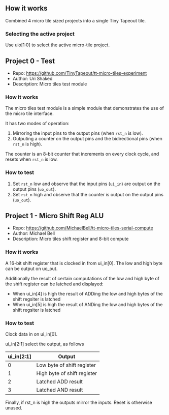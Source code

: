<!---

This file is used to generate your project datasheet. Please fill in the information below and delete any unused
sections.

You can also include images in this folder and reference them in the markdown. Each image must be less than
512 kb in size, and the combined size of all images must be less than 1 MB.
-->

## How it works

Combined 4 micro tile sized projects into a single Tiny Tapeout tile.

### Selecting the active project

Use uio[1:0] to select the active micro-tile project.

## Project 0 - Test

* Repo: https://github.com/TinyTapeout/tt-micro-tiles-experiment
* Author: Uri Shaked
* Description: Micro tiles test module

### How it works

The micro tiles test module is a simple module that demonstrates the use of the micro tile interface.

It has two modes of operation:

1. Mirroring the input pins to the output pins (when `rst_n` is low).
3. Outputing a counter on the output pins and the bidirectional pins (when `rst_n` is high).

The counter is an 8-bit counter that increments on every clock cycle, and resets when `rst_n` is low.

### How to test

1. Set `rst_n` low and observe that the input pins (`ui_in`) are output on the output pins (`uo_out`).
2. Set `rst_n` high and observe that the counter is output on the output pins (`uo_out`).

## Project 1 - Micro Shift Reg ALU

* Repo: https://github.com/MichaelBell/tt-micro-tiles-serial-compute
* Author: Michael Bell
* Description: Micro tiles shift register and 8-bit compute

### How it works

A 16-bit shift register that is clocked in from ui_in[0].  The low and high byte can be output on uo_out.

Additionally the result of certain computations of the low and high byte of the shift register can be latched and displayed:

- When ui_in[4] is high the result of ADDing the low and high bytes of the shift regsiter is latched
- When ui_in[5] is high the result of ANDing the low and high bytes of the shift regsiter is latched

### How to test

Clock data in on ui_in[0].

ui_in[2:1] select the output, as follows

| ui_in[2:1] | Output                      |
|------------|-----------------------------|
| 0          | Low byte of shift register  |
| 1          | High byte of shift register |
| 2          | Latched ADD result          |
| 3          | Latched AND result          |

Finally, if rst_n is high the outputs mirror the inputs.  Reset is otherwise unused.